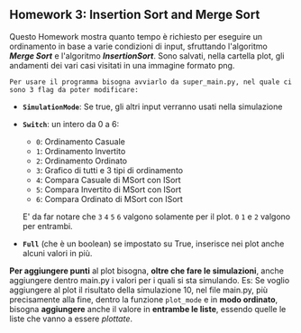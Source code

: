 ## Homework 3: Insertion Sort and Merge Sort
Questo Homework mostra quanto tempo è richiesto per eseguire un ordinamento in base a varie condizioni di input, 
sfruttando l'algoritmo **_Merge Sort_** e l'algoritmo **_InsertionSort_**. 
Sono salvati, nella cartella plot, gli andamenti dei vari casi visitati in una immagine formato png.
        
    Per usare il programma bisogna avviarlo da super_main.py, nel quale ci sono 3 flag da poter modificare:


- **`SimulationMode`**: Se true, gli altri input verranno usati nella simulazione
- **`Switch`**: un intero da 0 a 6:
    - `0`: Ordinamento Casuale
    - `1`: Ordinamento Invertito
    - `2`: Ordinamento Ordinato
    - `3`: Grafico di tutti e 3 tipi di ordinamento
    - `4`: Compara Casuale di MSort con ISort
    - `5`: Compara Invertito di MSort con ISort
    - `6`: Compara Ordinato di MSort con ISort
    
    E' da far notare che `3` `4` `5` `6` valgono solamente per il plot. `0` `1` e `2` valgono per entrambi.

- **`Full`** (che è un boolean) se impostato su True, inserisce nei plot anche alcuni valori in più.

**Per aggiungere punti** al plot bisogna, **oltre che fare le simulazioni**, anche aggiungere dentro main.py i valori per i
quali si sta simulando. Es: Se voglio aggiungere al plot il risultato della simulazione 10, nel file main.py, 
più precisamente alla fine, dentro la funzione `plot_mode` e in **modo ordinato**, bisogna **aggiungere** anche il valore in **entrambe le liste**,
essendo quelle le liste che vanno a essere _plottate_.
